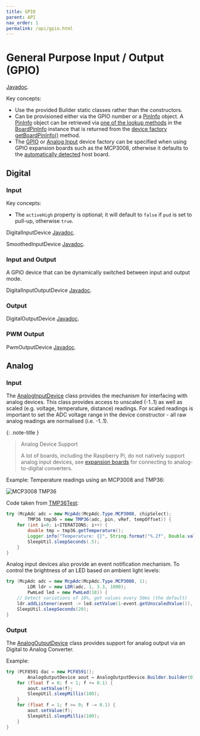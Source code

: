 ```yaml
---
title: GPIO
parent: API
nav_order: 1
permalink: /api/gpio.html
---
```


# General Purpose Input / Output (GPIO)

[Javadoc](https://www.javadoc.io/doc/com.diozero/diozero-core/latest/com/diozero/api/package-summary.html).

Key concepts:

* Use the provided Builder static classes rather than the constructors.
* Can be provisioned either via the GPIO number or a
 [PinInfo](https://www.javadoc.io/doc/com.diozero/diozero-core/latest/com/diozero/api/PinInfo.html) object.
 A [PinInfo](https://www.javadoc.io/doc/com.diozero/diozero-core/latest/com/diozero/api/PinInfo.html)
 object can be retrieved via [one of the lookup methods](https://www.javadoc.io/doc/com.diozero/diozero-core/latest/com/diozero/sbc/BoardPinInfo.html#getByGpioNumberOrThrow(int))
 in the [BoardPinInfo](https://www.javadoc.io/doc/com.diozero/diozero-core/latest/com/diozero/sbc/BoardPinInfo.html)
 instance that is returned from the
 [device factory](https://www.javadoc.io/doc/com.diozero/diozero-core/latest/com/diozero/internal/spi/DeviceFactoryInterface.html)
 [getBoardPinInfo()](https://www.javadoc.io/doc/com.diozero/diozero-core/latest/com/diozero/internal/spi/DeviceFactoryInterface.html#getBoardPinInfo()) method.
* The [GPIO](https://www.javadoc.io/doc/com.diozero/diozero-core/latest/com/diozero/internal/spi/GpioDeviceFactoryInterface.html)
 or [Analog Input](https://www.javadoc.io/doc/com.diozero/diozero-core/latest/com/diozero/internal/spi/AnalogInputDeviceFactoryInterface.html)
 device factory can be specified when using GPIO expansion boards such as the MCP3008, otherwise it
 defaults to the [automatically detected](https://www.javadoc.io/doc/com.diozero/diozero-core/latest/com/diozero/sbc/DeviceFactoryHelper.html#getNativeDeviceFactory()) host board.

## Digital

### Input

Key concepts:

* The `activeHigh` property is optional; it will default to `false` if `pud` is set to pull-up, otherwise `true`.

DigitalInputDevice [Javadoc](https://www.javadoc.io/doc/com.diozero/diozero-core/latest/com/diozero/api/DigitalInputDevice.html).

SmoothedInputDevice [Javadoc](https://www.javadoc.io/doc/com.diozero/diozero-core/latest/com/diozero/api/SmoothedInputDevice.html).

### Input and Output

A GPIO device that can be dynamically switched between input and output mode.

DigitalInputOutputDevice [Javadoc](https://www.javadoc.io/doc/com.diozero/diozero-core/latest/com/diozero/api/DigitalInputOutputDevice.html).

### Output

DigitalOutputDevice [Javadoc](https://www.javadoc.io/doc/com.diozero/diozero-core/latest/com/diozero/api/DigitalOutputDevice.html).

### PWM Output

PwmOutputDevice [Javadoc](https://www.javadoc.io/doc/com.diozero/diozero-core/latest/com/diozero/api/PwmOutputDevice.html).

## Analog

### Input

The [AnalogInputDevice](https://www.javadoc.io/doc/com.diozero/diozero-core/latest/com/diozero/api/AnalogInputDevice.html)
class provides the mechanism for interfacing with analog devices.
This class provides access to unscaled (-1..1) as well as scaled (e.g. voltage, temperature, distance) readings.
For scaled readings is important to set the ADC voltage range in the device constructor -
all raw analog readings are normalised (i.e. -1..1).

{: .note-title }
> Analog Device Support
>
> A lot of boards, including the Raspberry Pi, do not natively support analog input devices, see
[expansion boards](../4_devices/3_ExpansionBoards.md) for connecting to analog-to-digital converters.

Example: Temperature readings using an MCP3008 and TMP36:

![MCP3008 TMP36](/assets/images/MCP3008_TMP36.png "MCP3008 TMP36") 

Code taken from [TMP36Test](https://github.com/mattjlewis/diozero/blob/master/diozero-core/src/main/java/com/diozero/sampleapps/TMP36Test.java):
```java
try (McpAdc adc = new McpAdc(McpAdc.Type.MCP3008, chipSelect);
		TMP36 tmp36 = new TMP36(adc, pin, vRef, tempOffset)) {
	for (int i=0; i<ITERATIONS; i++) {
		double tmp = tmp36.getTemperature();
		Logger.info("Temperature: {}", String.format("%.2f", Double.valueOf(tmp)));
		SleepUtil.sleepSeconds(.5);
	}
}
```

Analog input devices also provide an event notification mechanism. To control the 
brightness of an LED based on ambient light levels:

```java
try (McpAdc adc = new McpAdc(McpAdc.Type.MCP3008, 1);
		LDR ldr = new LDR(adc, 1, 3.3, 1000);
		PwmLed led = new PwmLed(18)) {
	// Detect variations of 10%, get values every 50ms (the default)
	ldr.addListener(event -> led.setValue(1-event.getUnscaledValue()), .1f);
	SleepUtil.sleepSeconds(20);
}
```

### Output

The [AnalogOutputDevice](https://www.javadoc.io/doc/com.diozero/diozero-core/latest/com/diozero/api/AnalogOutputDevice.html)
class provides support for analog output via an Digital to Analog Converter.

Example:
```java
try (PCF8591 dac = new PCF8591();
		AnalogOutputDevice aout = AnalogOutputDevice.Builder.builder(0).setDeviceFactory(dac).build()) {
	for (float f = 0; f < 1; f += 0.1) {
		aout.setValue(f);
		SleepUtil.sleepMillis(100);
	}
	for (float f = 1; f >= 0; f -= 0.1) {
		aout.setValue(f);
		SleepUtil.sleepMillis(100);
	}
}
```
